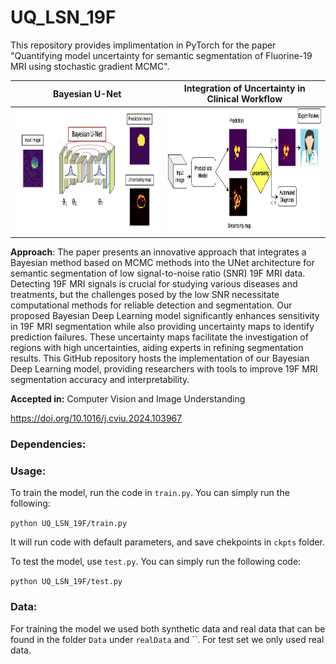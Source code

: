 # UQ_LSN_19F
This repository provides implimentation in PyTorch for the paper "Quantifying model uncertainty for semantic segmentation of Fluorine-19 MRI using stochastic gradient MCMC". 

Bayesian U-Net             |   Integration of Uncertainty in Clinical Workflow
:-------------------------:|:-------------------------:
<img src="BUnet2.png" width="600" height="200">  |  <img src="Pipe2.png" width="600" height="200">

**Approach**: The paper presents an innovative approach that integrates a Bayesian method based on MCMC methods into the UNet architecture for semantic segmentation of low signal-to-noise ratio (SNR) 19F MRI data. Detecting 19F MRI signals is crucial for studying various diseases and treatments, but the challenges posed by the low SNR necessitate computational methods for reliable detection and segmentation. Our proposed Bayesian Deep Learning model significantly enhances sensitivity in 19F MRI segmentation while also providing uncertainty maps to identify prediction failures. These uncertainty maps facilitate the investigation of regions with high uncertainties, aiding experts in refining segmentation results. This GitHub repository hosts the implementation of our Bayesian Deep Learning model, providing researchers with tools to improve 19F MRI segmentation accuracy and interpretability. 

**Accepted in:** Computer Vision and Image Understanding

https://doi.org/10.1016/j.cviu.2024.103967

### Dependencies: 


### Usage:

To train the model, run the code in `train.py`. You can simply run the following:

`python UQ_LSN_19F/train.py`

It will run code with default parameters, and save chekpoints in `ckpts` folder.

To test the model, use `test.py`. You can simply run the following code:

`python UQ_LSN_19F/test.py`

### Data:
For training the model we used both synthetic data and real data that can be found in the folder `Data` under `realData` and ``. For test set we only used real data. 



